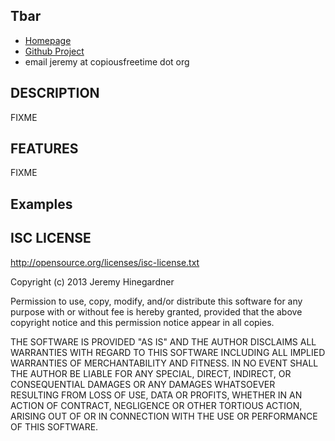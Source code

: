 ## Tbar

* [Homepage](https://github.com/copiousfreetime/tbar/)
* [Github Project](https://github.com/copiousfreetime/tbar)
* email jeremy at copiousfreetime dot org

## DESCRIPTION

 FIXME

## FEATURES

  FIXME

## Examples

## ISC LICENSE

http://opensource.org/licenses/isc-license.txt

Copyright (c) 2013 Jeremy Hinegardner

Permission to use, copy, modify, and/or distribute this software for any
purpose with or without fee is hereby granted, provided that the above
copyright notice
and this permission notice appear in all copies.

THE SOFTWARE IS PROVIDED "AS IS" AND THE AUTHOR DISCLAIMS ALL WARRANTIES
WITH REGARD TO THIS SOFTWARE INCLUDING ALL IMPLIED WARRANTIES OF
MERCHANTABILITY AND FITNESS. IN NO EVENT SHALL THE AUTHOR BE LIABLE FOR
ANY SPECIAL, DIRECT, INDIRECT, OR CONSEQUENTIAL DAMAGES OR ANY DAMAGES
WHATSOEVER RESULTING FROM LOSS OF USE, DATA OR PROFITS, WHETHER IN AN
ACTION OF CONTRACT, NEGLIGENCE OR OTHER TORTIOUS ACTION, ARISING OUT OF
OR IN CONNECTION WITH THE USE OR PERFORMANCE OF THIS SOFTWARE.

